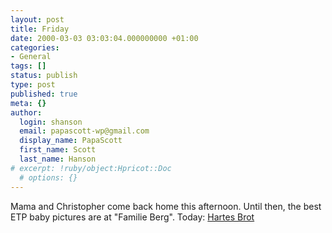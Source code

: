 ```yaml
---
layout: post
title: Friday
date: 2000-03-03 03:03:04.000000000 +01:00
categories:
- General
tags: []
status: publish
type: post
published: true
meta: {}
author:
  login: shanson
  email: papascott-wp@gmail.com
  display_name: PapaScott
  first_name: Scott
  last_name: Hanson
# excerpt: !ruby/object:Hpricot::Doc
  # options: {}
---
```

<p>Mama and Christopher come back home this afternoon. Until then, the best ETP baby pictures are at "Familie Berg". Today: <a href="http://familieberg.editthispage.com/">Hartes Brot</a></p>
